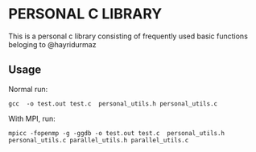 # PERSONAL C LIBRARY

This is a personal c library consisting of frequently used basic functions beloging to @hayridurmaz

## Usage

Normal run:

```
gcc  -o test.out test.c  personal_utils.h personal_utils.c
```

With MPI, run:

```
mpicc -fopenmp -g -ggdb -o test.out test.c  personal_utils.h personal_utils.c parallel_utils.h parallel_utils.c
```
